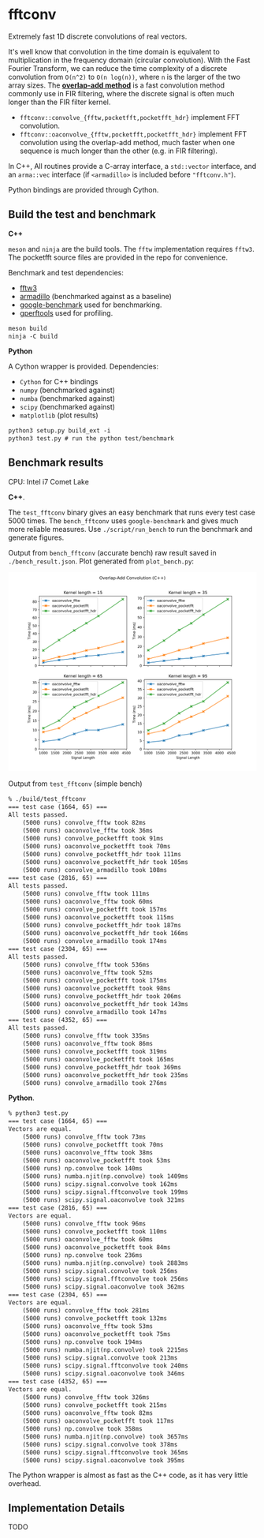 # fftconv

Extremely fast 1D discrete convolutions of real vectors.

It's well know that convolution in the time domain is equivalent to multiplication in the frequency domain (circular convolution). With the Fast Fourier Transform, we can reduce the time complexity of a discrete convolution from `O(n^2)` to `O(n log(n))`, where `n` is the larger of the two array sizes. The **[overlap-add method](https://en.wikipedia.org/wiki/Overlap%E2%80%93add_method)** is a fast convolution method commonly use in FIR filtering, where the discrete signal is often much longer than the FIR filter kernel.

* `fftconv::convolve_{fftw,pocketfft,pocketfft_hdr}` implement FFT convolution.
* `fftconv::oaconvolve_{fftw,pocketfft,pocketfft_hdr}` implement FFT convolution using the overlap-add method, much faster when one sequence is much longer than the other (e.g. in FIR filtering).

In C++, All routines provide a C-array interface, a `std::vector` interface, and an `arma::vec` interface (if `<armadillo>` is included before `"fftconv.h"`).

Python bindings are provided through Cython.

## Build the test and benchmark

**C++**

`meson` and `ninja` are the build tools. The `fftw` implementation requires `fftw3`. The pocketfft source files are provided in the repo for convenience.

Benchmark and test dependencies:

* [fftw3](http://fftw.org/)
* [armadillo](http://arma.sourceforge.net/) (benchmarked against as a baseline)
* [google-benchmark](https://github.com/google/benchmark) used for benchmarking.
* [gperftools](https://github.com/gperftools/gperftools) used for profiling.

```
meson build
ninja -C build
```

**Python**

A Cython wrapper is provided. Dependencies:

* `Cython` for C++ bindings
* `numpy` (benchmarked against)
* `numba` (benchmarked against)
* `scipy` (benchmarked against)
* `matplotlib` (plot results)

```
python3 setup.py build_ext -i
python3 test.py # run the python test/benchmark
```

## Benchmark results

CPU: Intel i7 Comet Lake

**C++**.

The `test_fftconv` binary gives an easy benchmark that runs every test case 5000 times. The `bench_fftconv` uses `google-benchmark` and gives much more reliable measures. Use `./script/run_bench` to run the benchmark and generate figures.

Output from `bench_fftconv` (accurate bench) raw result saved in `./bench_result.json`. Plot generated from `plot_bench.py`:

![Comparison of the Overlap-Add method implemented with `fftw`, `pocketfft`, and `pocketfft_hdronly`](./bench_2022-08-21T23-11-01.svg)

Output from `test_fftconv` (simple bench)

```
% ./build/test_fftconv
=== test case (1664, 65) ===
All tests passed.
    (5000 runs) convolve_fftw took 82ms
    (5000 runs) oaconvolve_fftw took 36ms
    (5000 runs) convolve_pocketfft took 91ms
    (5000 runs) oaconvolve_pocketfft took 70ms
    (5000 runs) convolve_pocketfft_hdr took 111ms
    (5000 runs) oaconvolve_pocketfft_hdr took 105ms
    (5000 runs) convolve_armadillo took 108ms
=== test case (2816, 65) ===
All tests passed.
    (5000 runs) convolve_fftw took 111ms
    (5000 runs) oaconvolve_fftw took 60ms
    (5000 runs) convolve_pocketfft took 157ms
    (5000 runs) oaconvolve_pocketfft took 115ms
    (5000 runs) convolve_pocketfft_hdr took 187ms
    (5000 runs) oaconvolve_pocketfft_hdr took 166ms
    (5000 runs) convolve_armadillo took 174ms
=== test case (2304, 65) ===
All tests passed.
    (5000 runs) convolve_fftw took 536ms
    (5000 runs) oaconvolve_fftw took 52ms
    (5000 runs) convolve_pocketfft took 175ms
    (5000 runs) oaconvolve_pocketfft took 98ms
    (5000 runs) convolve_pocketfft_hdr took 206ms
    (5000 runs) oaconvolve_pocketfft_hdr took 143ms
    (5000 runs) convolve_armadillo took 147ms
=== test case (4352, 65) ===
All tests passed.
    (5000 runs) convolve_fftw took 335ms
    (5000 runs) oaconvolve_fftw took 86ms
    (5000 runs) convolve_pocketfft took 319ms
    (5000 runs) oaconvolve_pocketfft took 165ms
    (5000 runs) convolve_pocketfft_hdr took 369ms
    (5000 runs) oaconvolve_pocketfft_hdr took 235ms
    (5000 runs) convolve_armadillo took 276ms
```

**Python**.

```
% python3 test.py
=== test case (1664, 65) ===
Vectors are equal.
    (5000 runs) convolve_fftw took 73ms
    (5000 runs) convolve_pocketfft took 70ms
    (5000 runs) oaconvolve_fftw took 38ms
    (5000 runs) oaconvolve_pocketfft took 53ms
    (5000 runs) np.convolve took 140ms
    (5000 runs) numba.njit(np.convolve) took 1409ms
    (5000 runs) scipy.signal.convolve took 162ms
    (5000 runs) scipy.signal.fftconvolve took 199ms
    (5000 runs) scipy.signal.oaconvolve took 321ms
=== test case (2816, 65) ===
Vectors are equal.
    (5000 runs) convolve_fftw took 96ms
    (5000 runs) convolve_pocketfft took 110ms
    (5000 runs) oaconvolve_fftw took 60ms
    (5000 runs) oaconvolve_pocketfft took 84ms
    (5000 runs) np.convolve took 236ms
    (5000 runs) numba.njit(np.convolve) took 2883ms
    (5000 runs) scipy.signal.convolve took 256ms
    (5000 runs) scipy.signal.fftconvolve took 256ms
    (5000 runs) scipy.signal.oaconvolve took 362ms
=== test case (2304, 65) ===
Vectors are equal.
    (5000 runs) convolve_fftw took 281ms
    (5000 runs) convolve_pocketfft took 132ms
    (5000 runs) oaconvolve_fftw took 53ms
    (5000 runs) oaconvolve_pocketfft took 75ms
    (5000 runs) np.convolve took 194ms
    (5000 runs) numba.njit(np.convolve) took 2215ms
    (5000 runs) scipy.signal.convolve took 213ms
    (5000 runs) scipy.signal.fftconvolve took 240ms
    (5000 runs) scipy.signal.oaconvolve took 346ms
=== test case (4352, 65) ===
Vectors are equal.
    (5000 runs) convolve_fftw took 326ms
    (5000 runs) convolve_pocketfft took 215ms
    (5000 runs) oaconvolve_fftw took 82ms
    (5000 runs) oaconvolve_pocketfft took 117ms
    (5000 runs) np.convolve took 358ms
    (5000 runs) numba.njit(np.convolve) took 3657ms
    (5000 runs) scipy.signal.convolve took 378ms
    (5000 runs) scipy.signal.fftconvolve took 365ms
    (5000 runs) scipy.signal.oaconvolve took 395ms
```

The Python wrapper is almost as fast as the C++ code, as it has very little overhead.

## Implementation Details

TODO

